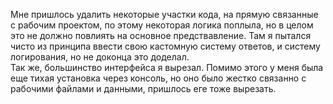 Мне пришлось удалить некоторые участки кода, на прямую связанные с рабочим проектом, по этому некоторая логика поплыла, но в целом это не должно повлиять на основное предствавление. Там я пытался чисто из принципа ввести свою кастомную систему ответов, и систему логирования, но не доконца это доделал.  
Так же, большинство интерфейса я вырезал. 
Помимо этого у меня была еще тихая установка через консоль, но оно было жестко связанно с рабочими файлами и данными, пришлось еге тоже вырезать. 

